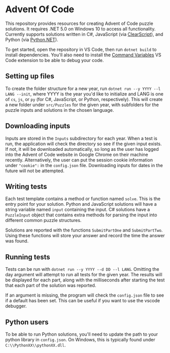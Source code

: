 # Advent Of Code
This repository provides resources for creating Advent of Code puzzle solutions. It requires .NET 5.0 on Windows 10 to access all functionality. 
Currently supports solutions written in C#, JavaScript (via [ClearScript](https://github.com/microsoft/ClearScript)), and Python (via [Python.NET](https://github.com/pythonnet/pythonnet)).

To get started, open the repository in VS Code, then run `dotnet build` to install dependencies. You'll also need to install the [Command Variables](https://marketplace.visualstudio.com/items?itemName=rioj7.command-variable) VS Code extension to be able to debug your code.

## Setting up files
To create the folder structure for a new year, run `dotnet run --y YYYY --l LANG --init`, where YYYY is the year you'd like to initialize and LANG is one of `cs`, `js`, or `py` (for C#, JavaScript, or Python, respectively). This will create a new folder under `src/Puzzles` for the given year, with subfolders for the puzzle inputs and solutions in the chosen language.

## Downloading inputs
Inputs are stored in the `Inputs` subdirectory for each year. When a test is run, the application will check the directory so see if the given input exists. If not, it will be downloaded automatically, so long as the user has logged into the Advent of Code website in Google Chrome on their machine recently. Alternatively, the user can put the session cookie information under `"cookie":` in the `config.json` file. Downloading inputs for dates in the future will not be attempted.

## Writing tests
Each test template contains a method or function named `solve`. This is the entry point for your solution. Python and JavaScript solutions will have a string variable named `input` containing the input. C# solutions have a `PuzzleInput` object that contains extra methods for parsing the input into different common puzzle structures.

Solutions are reported with the functions `SubmitPartOne` and `SubmitPartTwo`. Using these functions will store your answer and record the time the answer was found. 

## Running tests
Tests can be run with `dotnet run --y YYYY --d DD --l LANG`. Omitting the day argument will attempt to run all tests for the given year. The results will be displayed for each part, along with the milliseconds after starting the test that each part of the solution was reported.

If an argument is missing, the program will check the `config.json` file to see if a default has been set. This can be useful if you want to use the vscode debugger.

## Python users
To be able to run Python solutions, you'll need to update the path to your python library in `config.json`. On Windows, this is typically found under `C:\\PythonXX\\pythonXX.dll`.